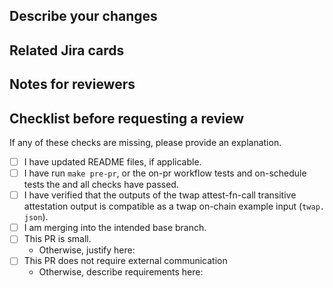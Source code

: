 ## Describe your changes

## Related Jira cards

## Notes for reviewers

## Checklist before requesting a review
If any of these checks are missing, please provide an explanation.

- [ ] I have updated README files, if applicable.
- [ ] I have run `make pre-pr`, or the on-pr workflow tests and on-schedule
  tests the and all checks have passed.
- [ ] I have verified that the outputs of the twap attest-fn-call transitive 
  attestation output is compatible as a twap on-chain example input (`twap.
  json`).
- [ ] I am merging into the intended base branch.
- [ ] This PR is small.
    - Otherwise, justify here:
- [ ] This PR does not require external communication
    - Otherwise, describe requirements here:
